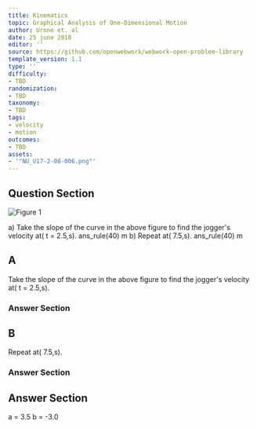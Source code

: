 ```yaml
---
title: Kinematics
topic: Graphical Analysis of One-Dimensional Motion
author: Urone et. al
date: 25 june 2018
editor: ''
source: https://github.com/openwebwork/webwork-open-problem-library
template_version: 1.1
type: ''
difficulty:
- TBD
randomization:
- TBD
taxonomy:
- TBD
tags:
- velocity
- motion
outcomes:
- TBD
assets:
- '"NU_U17-2-08-006.png"'
---
```


## Question Section 

![Figure 1]("NU_U17-2-08-006.png")

a) Take the slope of the curve in the above figure to find the jogger's velocity at( t = 2.5,s).
ans_rule(40) m
b) Repeat at( 7.5,s).
ans_rule(40) m

## A
Take the slope of the curve in the above figure to find the jogger's velocity at( t = 2.5,s).
### Answer Section
## B
Repeat at( 7.5,s).
### Answer Section


## Answer Section

a = 3.5
b = -3.0
